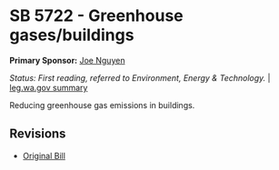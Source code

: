 # SB 5722 - Greenhouse gases/buildings
**Primary Sponsor:** [Joe Nguyen](/person/leg/nguyen_jo.md)

*Status: First reading, referred to Environment, Energy & Technology.* | [leg.wa.gov summary](https://app.leg.wa.gov/billsummary?BillNumber=5722&Year=2021)

Reducing greenhouse gas emissions in buildings.

## Revisions
* [Original Bill](1/)